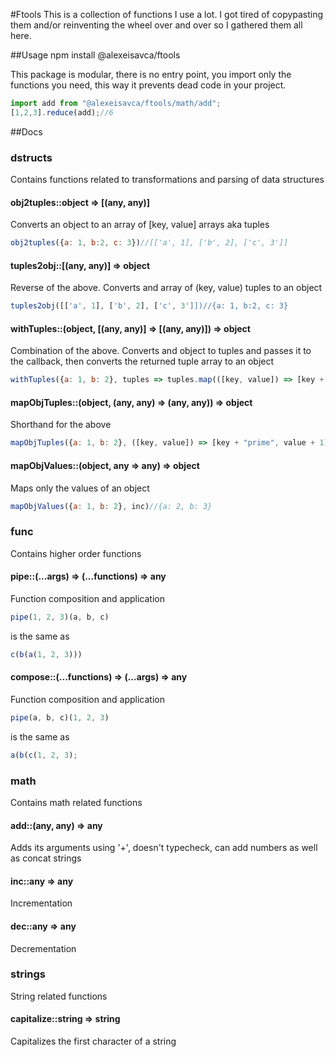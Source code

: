 #Ftools
This is a collection of functions I use a lot. I got tired of copypasting them and/or reinventing the wheel over and over
so I gathered them all here.

##Usage
    npm install @alexeisavca/ftools

This package is modular, there is no entry point, you import only the functions you need, this way it prevents dead code
in your project.

```js
import add from "@alexeisavca/ftools/math/add";
[1,2,3].reduce(add);//6
```

##Docs
### dstructs
Contains functions related to transformations and parsing of data structures

#### obj2tuples::object => [(any, any)]
Converts an object to an array of [key, value] arrays aka tuples
```js
obj2tuples({a: 1, b:2, c: 3})//[['a', 1], ['b', 2], ['c', 3']]
```

#### tuples2obj::[(any, any)] => object
Reverse of the above. Converts and array of (key, value) tuples to an object
```js
tuples2obj([['a', 1], ['b', 2], ['c', 3']])//{a: 1, b:2, c: 3}
```

#### withTuples::(object, [(any, any)] => [(any, any)]) => object
Combination of the above. Converts and object to tuples and passes it to the callback, then converts the returned tuple
array to an object
```js
withTuples({a: 1, b: 2}, tuples => tuples.map(([key, value]) => [key + "prime", value + 1]))//{aprime: 2, bprime: 3}
```

#### mapObjTuples::(object, (any, any) => (any, any)) => object
Shorthand for the above
```js
mapObjTuples({a: 1, b: 2}, ([key, value]) => [key + "prime", value + 1])//{aprime: 2, bprime: 3}
```

#### mapObjValues::(object, any => any) => object
Maps only the values of an object
```js
mapObjValues({a: 1, b: 2}, inc)//{a: 2, b: 3}
```

### func
Contains higher order functions

#### pipe::(...args) => (...functions) => any
Function composition and application
```js
pipe(1, 2, 3)(a, b, c)
```

is the same as
```js
c(b(a(1, 2, 3)))
```

#### compose::(...functions) => (...args) => any
Function composition and application
```js
pipe(a, b, c)(1, 2, 3)
```

is the same as
```js
a(b(c(1, 2, 3);
```

### math
Contains math related functions

#### add::(any, any) => any
Adds its arguments using '+', doesn't typecheck, can add numbers as well as concat strings

#### inc::any => any
Incrementation

#### dec::any => any
Decrementation

### strings
String related functions

#### capitalize::string => string
Capitalizes the first character of a string